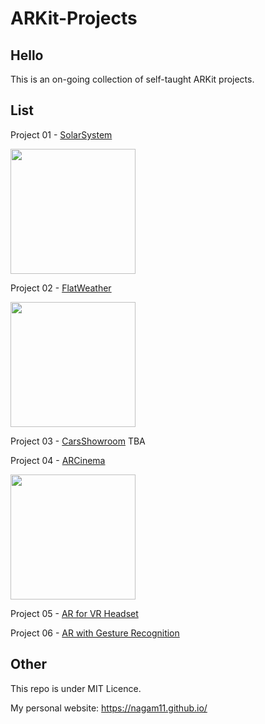 # ARKit-Projects

## Hello
This is an on-going collection of self-taught ARKit projects.

## List
Project 01 - [SolarSystem](https://github.com/nagam11/ARKit-Projects/tree/master/Project%2001%20-%20ARSolarSystem)

<img src="./Project 01 - ARSolarSystem/solar.gif" width="200">

Project 02 - [FlatWeather](https://github.com/nagam11/ARKit-Projects/tree/master/Project%2002%20-%20ARFlatWeather)

<img src="./Project 02 - ARFlatWeather/weather.gif" width="200">

Project 03 - [CarsShowroom](https://github.com/nagam11/ARKit-Projects/tree/master/Project%2003%20-%20CarsShowroom)
TBA

Project 04 - [ARCinema](https://github.com/nagam11/ARKit-Projects/tree/master/Project%2004%20-%20ARCinema)

<img src="./Project 04 - ARCinema/ARCinema.gif" width="200">

Project 05 - [AR for VR Headset](https://github.com/nagam11/ARKit-Projects/tree/master/Project%2004%20-%20ARCinema)

Project 06 - [AR with Gesture Recognition](https://github.com/nagam11/ARKit-Projects/tree/master/Project%2004%20-%20ARCinema)

## Other
This repo is under MIT Licence. 

My personal website: https://nagam11.github.io/

